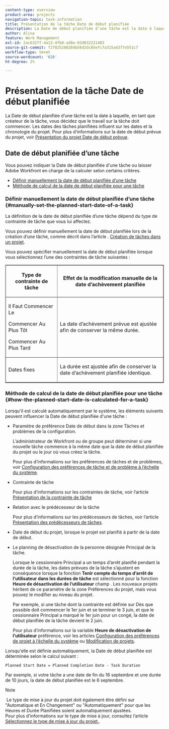 ```yaml
---
content-type: overview
product-area: projects
navigation-topic: task-information
title: Présentation de la tâche Date de début planifiée
description: La Date de début planifiée d’une tâche est la date à laquelle, en tant que créateur de la tâche, vous décidez que le travail sur la tâche doit commencer. Les dates des tâches planifiées influent sur les dates et la chronologie du projet. Pour plus d’informations sur la date de début prévue du projet, voir Présentation de la date de début prévue du projet.
author: Alina
feature: Work Management
exl-id: 2ac6327f-4a13-4fb8-ad8e-03d032221483
source-git-commit: f2f825280204b56d2dc85efc7a315a4377e551c7
workflow-type: tm+mt
source-wordcount: '626'
ht-degree: 2%

---
```


# Présentation de la tâche Date de début planifiée

La Date de début planifiée d’une tâche est la date à laquelle, en tant que créateur de la tâche, vous décidez que le travail sur la tâche doit commencer. Les dates des tâches planifiées influent sur les dates et la chronologie du projet. Pour plus d’informations sur la date de début prévue du projet, voir [Présentation du projet Date de début prévue](../../../manage-work/projects/planning-a-project/project-planned-start-date.md).

## Date de début planifiée d’une tâche

Vous pouvez indiquer la Date de début planifiée d&#39;une tâche ou laisser Adobe Workfront en charge de la calculer selon certains critères. 

* [Définir manuellement la date de début planifiée d’une tâche](#manually-set-the-planned-start-date-of-a-task)
* [Méthode de calcul de la date de début planifiée pour une tâche](#how-the-planned-start-date-is-calculated-for-a-task)

### Définir manuellement la date de début planifiée d’une tâche {#manually-set-the-planned-start-date-of-a-task}

La définition de la date de début planifiée d’une tâche dépend du type de contrainte de tâche que vous lui affectez. 

Vous pouvez définir manuellement la date de début planifiée lors de la création d’une tâche, comme décrit dans l’article . [Création de tâches dans un projet](../../../manage-work/tasks/create-tasks/create-tasks-in-project.md).

Vous pouvez spécifier manuellement la date de début planifiée lorsque vous sélectionnez l’une des contraintes de tâche suivantes : 

<table border="1" cellspacing="15" cellpadding="1"> 
 <col> 
 <col> 
 <thead> 
  <tr> 
   <th> <p><strong>Type de contrainte de tâche</strong> </p> </th> 
   <th> <p><strong>Effet de la modification manuelle de la date d’achèvement planifiée</strong> </p> </th> 
  </tr> 
 </thead> 
 <tbody> 
  <tr> 
   <td> <p>Il Faut Commencer Le</p> <p>Commencer Au Plus Tôt</p> <p>Commencer Au Plus Tard</p> </td> 
   <td> <p><span class="s1">La date d’achèvement prévue est ajustée afin de conserver la même durée.</span> </p> </td> 
  </tr> 
  <tr> 
   <td> <p>Dates fixes</p> </td> 
   <td> <p>La durée est ajustée afin de conserver la date d’achèvement planifiée identique.</p> </td> 
  </tr> 
 </tbody> 
</table>

### Méthode de calcul de la date de début planifiée pour une tâche {#how-the-planned-start-date-is-calculated-for-a-task}

Lorsqu&#39;il est calculé automatiquement par le système, les éléments suivants peuvent influencer la Date de début planifiée d&#39;une tâche :

* Paramètre de préférence Date de début dans la zone Tâches et problèmes de la configuration.

   L’administrateur de Workfront ou de groupe peut déterminer si une nouvelle tâche commence à la même date que la date de début planifiée du projet ou le jour où vous créez la tâche.

   Pour plus d’informations sur les préférences de tâches et de problèmes, voir [Configuration des préférences de tâche et de problème à l’échelle du système](../../../administration-and-setup/set-up-workfront/configure-system-defaults/set-task-issue-preferences.md).

* Contrainte de tâche

   Pour plus d’informations sur les contraintes de tâche, voir l’article [Présentation de la contrainte de tâche](../../../manage-work/tasks/task-constraints/task-constraint-overview.md)

* Relation avec le prédécesseur de la tâche

   Pour plus d’informations sur les prédécesseurs de tâches, voir l’article [Présentation des prédécesseurs de tâches](../../../manage-work/tasks/use-prdcssrs/predecessors-overview.md).

* Date de début du projet, lorsque le projet est planifié à partir de la date de début.
* Le planning de désactivation de la personne désignée Principal de la tâche.

   Lorsque le cessionnaire Principal a un temps d’arrêt planifié pendant la durée de la tâche, les dates prévues de la tâche s’ajustent en conséquence lorsque la fonction **Tenir compte du temps d’arrêt de l’utilisateur dans les durées de tâche** est sélectionné pour la fonction **Heure de désactivation de l’utilisateur** champ . Les nouveaux projets héritent de ce paramètre de la zone Préférences du projet, mais vous pouvez le modifier au niveau du projet.

   Par exemple, si une tâche dont la contrainte est définie sur Dès que possible doit commencer le 1er juin et se terminer le 3 juin, et que le cessionnaire Principal a marqué le 1er juin pour un congé, la date de début planifiée de la tâche devient le 2 juin.

   Pour plus d’informations sur la variable **Heure de désactivation de l’utilisateur** préférence, voir les articles  [Configuration des préférences de projet à l’échelle du système](../../../administration-and-setup/set-up-workfront/configure-system-defaults/set-project-preferences.md) ou [Modification de projets](../../../manage-work/projects/manage-projects/edit-projects.md).

Lorsqu&#39;elle est définie automatiquement, la Date de début planifiée est déterminée selon le calcul suivant : 

```
Planned Start Date = Planned Completion Date - Task Duration
```

Par exemple, si votre tâche a une date de fin du 16 septembre et une durée de 10 jours, la date de début planifiée est le 6 septembre.

>[!NOTE]
>
> Le type de mise à jour du projet doit également être défini sur &quot;Automatique et En Changement&quot; ou &quot;Automatiquement&quot; pour que les Heures et Durée Planifiées soient automatiquement ajustées.\
Pour plus d’informations sur le type de mise à jour, consultez l’article [Sélectionnez le type de mise à jour du projet.](../../../manage-work/projects/manage-projects/select-project-update-type.md).
